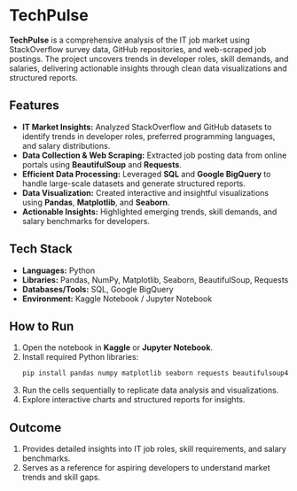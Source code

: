 # **TechPulse**

**TechPulse** is a comprehensive analysis of the IT job market using StackOverflow survey data, GitHub repositories, and web-scraped job postings. The project uncovers trends in developer roles, skill demands, and salaries, delivering actionable insights through clean data visualizations and structured reports.

## **Features**

- **IT Market Insights:** Analyzed StackOverflow and GitHub datasets to identify trends in developer roles, preferred programming languages, and salary distributions.  
- **Data Collection & Web Scraping:** Extracted job posting data from online portals using **BeautifulSoup** and **Requests**.  
- **Efficient Data Processing:** Leveraged **SQL** and **Google BigQuery** to handle large-scale datasets and generate structured reports.  
- **Data Visualization:** Created interactive and insightful visualizations using **Pandas**, **Matplotlib**, and **Seaborn**.  
- **Actionable Insights:** Highlighted emerging trends, skill demands, and salary benchmarks for developers.

## **Tech Stack**

- **Languages:** Python  
- **Libraries:** Pandas, NumPy, Matplotlib, Seaborn, BeautifulSoup, Requests  
- **Databases/Tools:** SQL, Google BigQuery  
- **Environment:** Kaggle Notebook / Jupyter Notebook  

## **How to Run**

1. Open the notebook in **Kaggle** or **Jupyter Notebook**.  
2. Install required Python libraries:  
   ```bash
   pip install pandas numpy matplotlib seaborn requests beautifulsoup4 google-cloud-bigquery
3. Run the cells sequentially to replicate data analysis and visualizations.
4. Explore interactive charts and structured reports for insights.

## **Outcome**

1. Provides detailed insights into IT job roles, skill requirements, and salary benchmarks.
2. Serves as a reference for aspiring developers to understand market trends and skill gaps.
